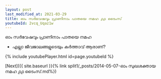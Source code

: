 ```yaml
---
layout: post
last_modified_at: 2021-03-29
title: ഓം സർവേഷവും പ്രാണിനാം പാതയെ നമഹ ൧൧ ടൈംസ്
youtubeId: 2vcq_Uqaz1w
---
```

 
 
 ഓം സർവേഷവും പ്രാണിനാം പാതയെ നമഹ 
 
 -  എല്ലാ ജീവജാലങ്ങളുടെയും കർത്താവ് ആരാണ്? 
 
  
 
  
 
 
 
 
 
 


{% include youtubePlayer.html id=page.youtubeId %}
 
[Next]({{ site.baseurl }}{% link  split1/_posts/2014-05-07-ഓം സുഖശക്തായ നമഹ ൧൧ ടൈംസ്.md%})
 
